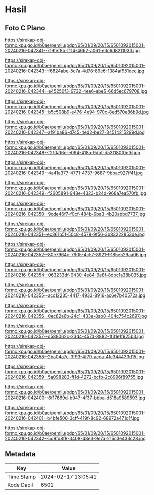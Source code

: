 # Hasil

## Foto C Plano

https://sirekap-obj-formc.kpu.go.id/b0ae/pemilu/pdpr/65/01/09/20/15/6501092015001-20240216-042341--719fef8b-f114-4662-a061-e3c6d8211033.jpg

https://sirekap-obj-formc.kpu.go.id/b0ae/pemilu/pdpr/65/01/09/20/15/6501092015001-20240216-042343--f6824abe-5c7a-4d78-89e6-1384af951dee.jpg

https://sirekap-obj-formc.kpu.go.id/b0ae/pemilu/pdpr/65/01/09/20/15/6501092015001-20240216-042344--e45250f3-9732-4ee6-abe5-66d5ec679708.jpg

https://sirekap-obj-formc.kpu.go.id/b0ae/pemilu/pdpr/65/01/09/20/15/6501092015001-20240216-042345--b5c508b9-e476-4e94-970c-8ed570e86b9d.jpg

https://sirekap-obj-formc.kpu.go.id/b0ae/pemilu/pdpr/65/01/09/20/15/6501092015001-20240216-042347--af91ba86-d7c5-4ed2-be27-34514215299d.jpg

https://sirekap-obj-formc.kpu.go.id/b0ae/pemilu/pdpr/65/01/09/20/15/6501092015001-20240216-042348--f210a16e-e094-418a-9dbf-d53f180f0ef6.jpg

https://sirekap-obj-formc.kpu.go.id/b0ae/pemilu/pdpr/65/01/09/20/15/6501092015001-20240216-042349--4a41a377-4771-4737-9687-9bbac927ff4f.jpg

https://sirekap-obj-formc.kpu.go.id/b0ae/pemilu/pdpr/65/01/09/20/15/6501092015001-20240216-042349--f2605891-948e-4323-b24d-968a7ea570fb.jpg

https://sirekap-obj-formc.kpu.go.id/b0ae/pemilu/pdpr/65/01/09/20/15/6501092015001-20240216-042350--9cde46f7-f0cf-484b-9ba3-4b20abbd7737.jpg

https://sirekap-obj-formc.kpu.go.id/b0ae/pemilu/pdpr/65/01/09/20/15/6501092015001-20240216-042351--ec361b5f-50c8-4578-9f56-3b83222853de.jpg

https://sirekap-obj-formc.kpu.go.id/b0ae/pemilu/pdpr/65/01/09/20/15/6501092015001-20240216-042352--80e7964c-7905-4c57-8921-9185e529aa06.jpg

https://sirekap-obj-formc.kpu.go.id/b0ae/pemilu/pdpr/65/01/09/20/15/6501092015001-20240216-042354--063233df-0430-4e84-9e8f-8dbc1a38b035.jpg

https://sirekap-obj-formc.kpu.go.id/b0ae/pemilu/pdpr/65/01/09/20/15/6501092015001-20240216-042355--acc12235-4417-4933-8916-ac6e7b40572a.jpg

https://sirekap-obj-formc.kpu.go.id/b0ae/pemilu/pdpr/65/01/09/20/15/6501092015001-20240216-042356--0ec82a6b-24c1-433e-8ab8-404c754c2697.jpg

https://sirekap-obj-formc.kpu.go.id/b0ae/pemilu/pdpr/65/01/09/20/15/6501092015001-20240216-042357--d588062c-23d4-457d-8882-1f31e1f925b3.jpg

https://sirekap-obj-formc.kpu.go.id/b0ae/pemilu/pdpr/65/01/09/20/15/6501092015001-20240216-042358--2ba04a7c-3f93-4f79-acca-4fc344433d15.jpg

https://sirekap-obj-formc.kpu.go.id/b0ae/pemilu/pdpr/65/01/09/20/15/6501092015001-20240216-042359--5a098283-ff1d-4272-bcfb-2c8996f89755.jpg

https://sirekap-obj-formc.kpu.go.id/b0ae/pemilu/pdpr/65/01/09/20/15/6501092015001-20240216-042400--6f17669d-b947-4f37-bbba-d518a9589593.jpg

https://sirekap-obj-formc.kpu.go.id/b0ae/pemilu/pdpr/65/01/09/20/15/6501092015001-20240216-042401--b4bfe500-3cff-419f-8c92-68972a471d1f.jpg

https://sirekap-obj-formc.kpu.go.id/b0ae/pemilu/pdpr/65/01/09/20/15/6501092015001-20240216-042342--5d9fd8f8-3408-48e3-9e7a-215c3e433c28.jpg


## Metadata

| Key        | Value               |
| ---------- | ------------------- |
| Time Stamp | 2024-02-17 13:05:41 |
| Kode Dapil | 6501                |



